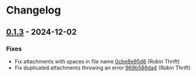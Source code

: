 # Changelog

## [0.1.3](https://github.com/RobinThrift/conveyor/releases/tag/v0.1.3) - 2024-12-02

### <!-- 1 -->Fixes

- Fix attachments with spaces in file name [0cbe8e95d6](https://github.com/RobinThrift/conveyor/commit/0cbe8e95d6bc7f01c3fa17645dea99dd72d9a919) (Robin Thrift)
- Fix duplicated attachments throwing an error [969b586da4](https://github.com/RobinThrift/conveyor/commit/969b586da410f554036823e5c39523d4b3449feb) (Robin Thrift)

[0.1.3]: https://github.com/RobinThrift/conveyor/compare/v0.1.2..v0.1.3

